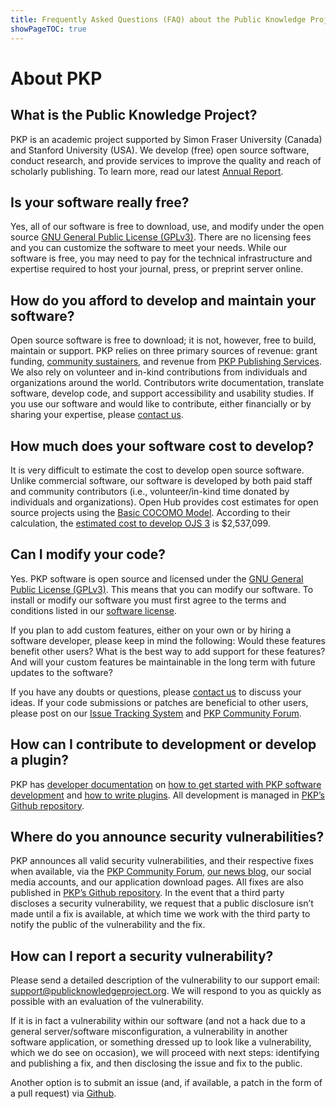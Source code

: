 ```yaml
---
title: Frequently Asked Questions (FAQ) about the Public Knowledge Project (PKP)
showPageTOC: true
---
```


# About PKP

## What is the Public Knowledge Project?

PKP is an academic project supported by Simon Fraser University (Canada) and Stanford University (USA). We develop (free) open source software, conduct research, and provide services to improve the quality and reach of scholarly publishing. To learn more, read our latest [Annual Report](https://pkp.sfu.ca/annual-report/2020/).

## Is your software really free?

Yes, all of our software is free to download, use, and modify under the open source [GNU General Public License (GPLv3)](http://www.gnu.org/licenses/gpl-3.0.html). There are no licensing fees and you can customize the software to meet your needs. While our software is free, you may need to pay for the technical infrastructure and expertise required to host your journal, press, or preprint server online.

## How do you afford to develop and maintain your software?

Open source software is free to download; it is not, however, free to build, maintain or support. PKP relies on three primary sources of revenue: grant funding, [community sustainers](https://pkp.sfu.ca/sustainers/), and revenue from [PKP Publishing Services](https://pkpservices.sfu.ca/). We also rely on volunteer and in-kind contributions from individuals and organizations around the world. Contributors write documentation, translate software, develop code, and support accessibility and usability studies. If you use our software and would like to contribute, either financially or by sharing your expertise, please [contact us](https://pkp.sfu.ca/contact-us/).

## How much does your software cost to develop?

It is very difficult to estimate the cost to develop open source software. Unlike commercial software, our software is developed by both paid staff and community contributors (i.e., volunteer/in-kind time donated by individuals and organizations). Open Hub provides cost estimates for open source projects using the [Basic COCOMO Model](https://en.wikipedia.org/wiki/COCOMO). According to their calculation, the [estimated cost to develop OJS 3](https://www.openhub.net/p/ojs3/estimated_cost) is $2,537,099.

## Can I modify your code?

Yes. PKP software is open source and licensed under the [GNU General Public License (GPLv3)](http://www.gnu.org/licenses/gpl-3.0.html). This means that you can modify our software. To install or modify our software you must first agree to the terms and conditions listed in our [software license](https://pkp.sfu.ca/gpl/).

If you plan to add custom features, either on your own or by hiring a software developer, please keep in mind the following: Would these features benefit other users? What is the best way to add support for these features? And will your custom features be maintainable in the long term with future updates to the software?

If you have any doubts or questions, please [contact us](https://pkp.sfu.ca/contact-us/) to discuss your ideas. If your code submissions or patches are beneficial to other users, please post on our [Issue Tracking System](https://github.com/pkp/pkp-lib/issues) and [PKP Community Forum](https://forum.pkp.sfu.ca/).

## How can I contribute to development or develop a plugin?

PKP has [developer documentation](https://docs.pkp.sfu.ca/dev/) on [how to get started with PKP software development](https://docs.pkp.sfu.ca/dev/documentation/en/) and [how to write plugins](https://docs.pkp.sfu.ca/dev/plugin-guide/en/). All development is managed in [PKP’s Github repository](https://github.com/pkp/pkp-lib).

## Where do you announce security vulnerabilities?

PKP announces all valid security vulnerabilities, and their respective fixes when available, via the [PKP Community Forum](https://forum.pkp.sfu.ca/), [our news blog](https://pkp.sfu.ca/category/news/), our social media accounts, and our application download pages. All fixes are also published in [PKP’s Github repository](https://github.com/pkp/pkp-lib). In the event that a third party discloses a security vulnerability, we request that a public disclosure isn’t made until a fix is available, at which time we work with the third party to notify the public of the vulnerability and the fix.

## How can I report a security vulnerability?

Please send a detailed description of the vulnerability to our support email: [support@publicknowledgeproject.org](mailto:support@publicknowledgeproject.org). We will respond to you as quickly as possible with an evaluation of the vulnerability. 

If it is in fact a vulnerability within our software (and not a hack due to a general server/software misconfiguration, a vulnerability in another software application, or something dressed up to look like a vulnerability, which we do see on occasion), we will proceed with next steps: identifying and publishing a fix, and then disclosing the issue and fix to the public.

Another option is to submit an issue (and, if available, a patch in the form of a pull request) via [Github](https://github.com/pkp/pkp-lib).

